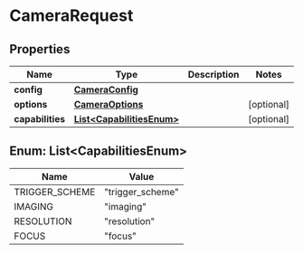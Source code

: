 

# CameraRequest


## Properties

| Name | Type | Description | Notes |
|------------ | ------------- | ------------- | -------------|
|**config** | [**CameraConfig**](CameraConfig.md) |  |  |
|**options** | [**CameraOptions**](CameraOptions.md) |  |  [optional] |
|**capabilities** | [**List&lt;CapabilitiesEnum&gt;**](#List&lt;CapabilitiesEnum&gt;) |  |  [optional] |



## Enum: List&lt;CapabilitiesEnum&gt;

| Name | Value |
|---- | -----|
| TRIGGER_SCHEME | &quot;trigger_scheme&quot; |
| IMAGING | &quot;imaging&quot; |
| RESOLUTION | &quot;resolution&quot; |
| FOCUS | &quot;focus&quot; |




